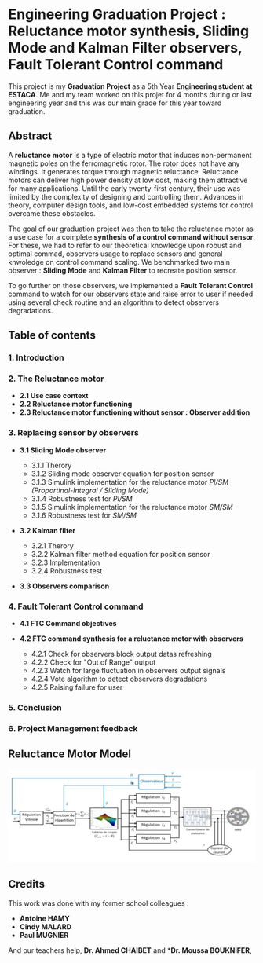 # Engineering Graduation Project : Reluctance motor synthesis, Sliding Mode and Kalman Filter observers, Fault Tolerant Control command

This project is my **Graduation Project** as a 5th Year **Engineering student at ESTACA**. Me and my team worked on this projet for 4 months during or last engineering year and this was our main grade for this year toward graduation.

## Abstract

A **reluctance motor** is a type of electric motor that induces non-permanent magnetic poles on the ferromagnetic rotor. The rotor does not have any windings. It generates torque through magnetic reluctance. Reluctance motors can deliver high power density at low cost, making them attractive for many applications. Until the early twenty-first century, their use was limited by the complexity of designing and controlling them. Advances in theory, computer design tools, and low-cost embedded systems for control overcame these obstacles.

The goal of our graduation project was then to take the reluctance motor as a use case for a complete **synthesis of a control command without sensor**. For these, we had to refer to our theoretical knowledge upon robust and optimal commad, observers usage to replace sensors and general knwoledge on control command scaling. We benchmarked two main observer : **Sliding Mode** and **Kalman Filter** to recreate position sensor.

To go further on those observers, we implemented a **Fault Tolerant Control** command to watch for our observers state and raise error to user if needed using several check routine and an algorithm to detect observers degradations.

## Table of contents

### 1. Introduction

### 2. The Reluctance motor

- **2.1  Use case context**
- **2.2  Reluctance motor functioning**
- **2.3  Reluctance motor functioning without sensor : Observer addition**

### 3. Replacing sensor by observers

- **3.1  Sliding Mode observer**
	- 3.1.1  Therory
	- 3.1.2  Sliding mode observer equation for position sensor
	- 3.1.3  Simulink implementation for the reluctance motor *PI/SM* *(Proportinal-Integral / Sliding Mode)*
	- 3.1.4  Robustness test for *PI/SM*
	- 3.1.5  Simulink implementation for the reluctance motor *SM/SM*
	- 3.1.6  Robustness test for *SM/SM*

- **3.2 Kalman filter**
	- 3.2.1  Therory
	- 3.2.2  Kalman filter method equation for position sensor
	- 3.2.3  Implementation
	- 3.2.4  Robustness test

- **3.3 Observers comparison**

### 4. Fault Tolerant Control command

- **4.1  FTC Command objectives**

- **4.2  FTC command synthesis for a reluctance motor with observers**
	- 4.2.1  Check for observers block output datas refreshing
	- 4.2.2  Check for "Out of Range" output
	- 4.2.3  Watch for large fluctuation in observers output signals
	- 4.2.4  Vote algorithm to detect observers degradations
	- 4.2.5  Raising failure for user

### 5. Conclusion

### 6. Project Management feedback

## Reluctance Motor Model

![power supply full model](./Ressources/MRV_model.png)

## Credits

This work was done with my former school colleagues :

- **Antoine HAMY**
- **Cindy MALARD**
- **Paul MUGNIER**

And our teachers help, **Dr. Ahmed CHAIBET** and ***Dr. Moussa BOUKNIFER**,

